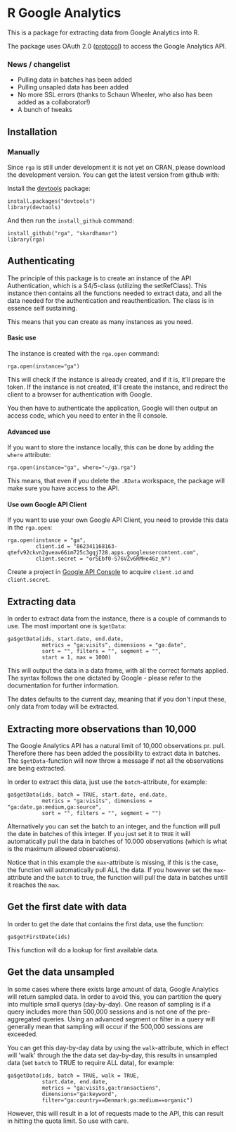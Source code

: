 # R Google Analytics

This is a package for extracting data from Google Analytics into R.

The package uses OAuth 2.0 ([protocol](http://tools.ietf.org/html/draft-ietf-oauth-v2-22)) to access the Google Analytics API.

### News / changelist

- Pulling data in batches has been added
- Pulling unsapled data has been added
- No more SSL errors (thanks to Schaun Wheeler, who also has been added as a collaborator!)
- A bunch of tweaks

## Installation

### Manually

Since `rga` is still under development it is not yet on CRAN, please download the development version. You can get the latest version from github with:

Install the [devtools](https://github.com/hadley/devtools) package:

	install.packages("devtools")
	library(devtools)

And then run the `install_github` command:

	install_github("rga", "skardhamar")
	library(rga)

## Authenticating

The principle of this package is to create an instance of the API Authentication, which is a S4/5-class (utilizing the setRefClass). This instance then contains all the functions needed to extract data, and all the data needed for the authentication and reauthentication. The class is in essence self sustaining.

This means that you can create as many instances as you need.

#### Basic use

The instance is created with the `rga.open` command:

	rga.open(instance="ga")

This will check if the instance is already created, and if it is, it'll prepare the token. If the instance is not created, it'll create the instance, and redirect the client to a browser for authentication with Google.

You then have to authenticate the application, Google will then output an access code, which you need to enter in the R console.

#### Advanced use

If you want to store the instance locally, this can be done by adding the `where` attribute:

	rga.open(instance="ga", where="~/ga.rga")

This means, that even if you delete the `.RData` workspace, the package will make sure you have access to the API.

#### Use own Google API Client

If you want to use your own Google API Client, you need to provide this data in the `rga.open`:

	rga.open(instance = "ga", 
			 client.id = "862341168163-qtefv92ckvn2gveav66im725c3gqj728.apps.googleusercontent.com", 
			 client.secret = "orSEbf0-S76VZv6RMHe46z_N")

Create a project in [Google API Console](https://code.google.com/apis/console/) to acquire `client.id` and `client.secret`.

## Extracting data

In order to extract data from the instance, there is a couple of commands to use. The most important one is `$getData`:

	ga$getData(ids, start.date, end.date, 
			   metrics = "ga:visits", dimensions = "ga:date", 
			   sort = "", filters = "", segment = "",
			   start = 1, max = 1000)

This will output the data in a data frame, with all the correct formats applied. The syntax follows the one dictated by Google - please refer to the documentation for further information.

The dates defaults to the current day, meaning that if you don't input these, only data from today will be extracted.

## Extracting more observations than 10,000

The Google Analytics API has a natural limit of 10,000 observations pr. pull. Therefore there has been added the possibility to extract data in batches. The `$getData`-function will now throw a message if not all the observations are being extracted. 

In order to extract this data, just use the `batch`-attribute, for example:

	ga$getData(ids, batch = TRUE, start.date, end.date, 
			   metrics = "ga:visits", dimensions = "ga:date,ga:medium,ga:source", 
			   sort = "", filters = "", segment = "")

Alternatively you can set the batch to an integer, and the function will pull the date in batches of this integer. If you just set it to `TRUE` it will automatically pull the data in batches of 10.000 observations (which is what is the maximum allowed observations).

Notice that in this example the `max`-attribute is missing, if this is the case, the function will automatically pull ALL the data. If you however set the `max`-attribute and the `batch` to true, the function will pull the data in batches untill it reaches the `max`.

## Get the first date with data

In order to get the date that contains the first data, use the function:

	ga$getFirstDate(ids)

This function will do a lookup for first available data.

## Get the data unsampled

In some cases where there exists large amount of data, Google Analytics will return sampled data. In order to avoid this, you can partition the query into multiple small querys (day-by-day). One reason of sampling is if a query includes more than 500,000 sessions and is not one of the pre-aggregated queries. Using an advanced segment or filter in a query will generally mean that sampling will occur if the 500,000 sessions are exceeded.

You can get this day-by-day data by using the `walk`-attribute, which in effect will 'walk' through the the data set day-by-day, this results in unsampled data (set `batch` to TRUE to require ALL data), for example:

	ga$getData(ids, batch = TRUE, walk = TRUE, 
			   start.date, end.date, 
			   metrics = "ga:visits,ga:transactions", 
			   dimensions="ga:keyword",
			   filter="ga:country==Denmark;ga:medium==organic")

However, this will result in a lot of requests made to the API, this can result in hitting the quota limit. So use with care.